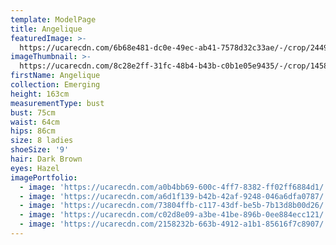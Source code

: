 ```yaml
---
template: ModelPage
title: Angelique
featuredImage: >-
  https://ucarecdn.com/6b68e481-dc0e-49ec-ab41-7578d32c33ae/-/crop/2449x1352/0,56/-/preview/
imageThumbnail: >-
  https://ucarecdn.com/8c28e2ff-31fc-48b4-b43b-c0b1e05e9435/-/crop/1458x1963/31,56/-/preview/
firstName: Angelique
collection: Emerging
height: 163cm
measurementType: bust
bust: 75cm
waist: 64cm
hips: 86cm
size: 8 ladies
shoeSize: '9'
hair: Dark Brown
eyes: Hazel
imagePortfolio:
  - image: 'https://ucarecdn.com/a0b4bb69-600c-4ff7-8382-ff02ff6884d1/'
  - image: 'https://ucarecdn.com/a6d1f139-b42b-42af-9248-046a6dfa0787/'
  - image: 'https://ucarecdn.com/73804ffb-c117-43df-be5b-7b13d8b00d26/'
  - image: 'https://ucarecdn.com/c02d8e09-a3be-41be-896b-0ee884ecc121/'
  - image: 'https://ucarecdn.com/2158232b-663b-4912-a1b1-85616f7c8907/'
---
```



